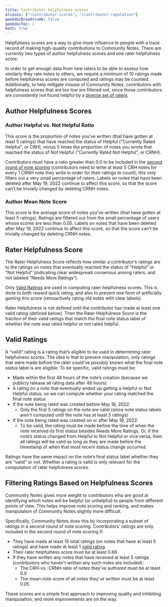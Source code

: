 ```yaml
---
title: Contributor helpfulness scores
aliases: ["/contributor-scores", "/contributor-reputation"]
geekdocBreadcrumb: false
geekdocToc: 1
math: true
---
```


Helpfulness scores are a way to give more influence to people with a track record of making high-quality contributions to Community Notes. There are currently two types of author helpfulness scores and one rater helpfulness score.

In order to get enough data from new raters to be able to assess how similarly they rate notes to others, we require a minimum of 10 ratings made before helpfulness scores are computed and ratings may be counted. Additionally, to help mitigate misuse of Community Notes, contributors with helpfulness scores that are too low are filtered out, since those contributors are consistently not found helpful by a [diverse set of raters](../diversity).

## Author Helpfulness Scores

### Author Helpful vs. Not Helpful Ratio

This score is the proportion of notes you’ve written (that have gotten at least 5 ratings) that have reached the status of Helpful ("Currently Rated Helpful", or CRH), minus 5 times the proportion of notes you wrote that reached the status of Not Helpful ("Currently Rated Not Helpful", or CRNH).

Contributors must have a ratio greater than 0.0 to be included in the [second round of note scoring](../ranking-notes/#complete-algorithm-steps) (contributors need to write at least 5 CRH notes for every 1 CRNH note they write in order for their ratings to count); this only filters out a very small percentage of raters. Labels on notes that have been deleted after May 19, 2022 continue to affect this score, so that the score can’t be trivially changed by deleting CRNH notes.

### Author Mean Note Score

This score is the average score of notes you’ve written (that have gotten at least 5 ratings). Ratings are filtered out from the small percentage of users whose scores are less than 0.05. Labels on notes that have been deleted after May 19, 2022 continue to affect this score, so that the score can’t be trivially changed by deleting CRNH notes.

## Rater Helpfulness Score

The Rater Helpfulness Score reflects how similar a contributor’s ratings are to the ratings on notes that eventually reached the status of “Helpful” or "Not Helpful” (indicating clear widespread consensus among raters, and not labeled “Needs More Ratings”).

Only [Valid Ratings](./#valid-ratings) are used in computing rater helpfulness scores. This is done to both reward quick rating, and also to prevent one form of artificially gaming this score (retroactively rating old notes with clear labels).

Rater Helpfulness is not defined until the contributor has made at least one valid rating (defined below). Then the Rater Helpfulness Score is the fraction of their valid ratings that match the final note status label of whether the note was rated helpful or not rated helpful.

## Valid Ratings

A “valid” rating is a rating that’s eligible to be used in determining rater helpfulness scores. The idea is that to prevent manipulation, only ratings that were made before the rater could’ve possibly known what the final note status label is are eligible. To be specific, valid ratings must be:

- Made within the first 48 hours of the note’s creation (because we publicly release all rating data after 48 hours)
- A rating on a note that eventually ended up getting a Helpful or Not Helpful status, so we can compute whether your rating matched the final note status
- If the note being rated was created before May 18, 2022:
  - Only the first 5 ratings on the note are valid (since note status labels aren’t computed until the note has at least 5 ratings)
- If the note being rated was created on or after May 18, 2022:
  - To be valid, the rating must be made before the time of when the note received its first status besides Needs More Ratings. Or, if the note’s status changed from Helpful to Not Helpful or vice versa, then all ratings will be valid as long as they are made before the timestamp of when that most recent status change occurred.

Ratings have the same impact on the note’s final status label whether they are “valid” or not. Whether a rating is valid is only relevant for the computation of rater helpfulness scores.

## Filtering Ratings Based on Helpfulness Scores

Community Notes gives more weight to contributors who are good at identifying which notes will be helpful (or unhelpful) to people from different points of view. This helps improve note scoring and ranking, and makes manipulation of Community Notes slightly more difficult.

Specifically, Community Notes does this by incorporating a subset of ratings in a second round of note scoring. Contributors’ ratings are only included in the second round of note scoring if:

- They have made at least 10 total ratings (on notes that have at least 5 ratings) and have made at least 1 [valid rating](./#valid-ratings).
- Their rater helpfulness score must be at least 0.66
- If they have written any notes that have received at least 5 ratings (contributors who haven’t written any such notes are included):
  - The CRH-vs.-CRNH ratio of notes they’ve authored must be at least 0.0
  - The mean note score of all notes they’ve written must be at least 0.05

These scores are a simple first approach to improving quality and inhibiting manipulation, and more improvements are on the way.
